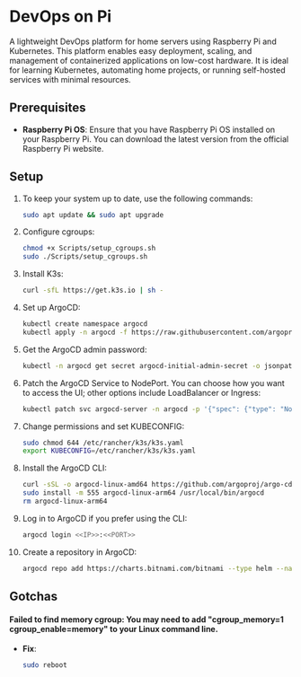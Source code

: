 # DevOps on Pi
A lightweight DevOps platform for home servers using Raspberry Pi and Kubernetes. This platform enables easy deployment, scaling, and management of containerized applications on low-cost hardware. It is ideal for learning Kubernetes, automating home projects, or running self-hosted services with minimal resources.

## Prerequisites
- **Raspberry Pi OS**: Ensure that you have Raspberry Pi OS installed on your Raspberry Pi. You can download the latest version from the official Raspberry Pi website.

## Setup 
1. To keep your system up to date, use the following commands:
    
    ```bash 
    sudo apt update && sudo apt upgrade
    ```

2. Configure cgroups:
    ```bash 
    chmod +x Scripts/setup_cgroups.sh
    sudo ./Scripts/setup_cgroups.sh
    ```

3. Install K3s:
   ```bash
   curl -sfL https://get.k3s.io | sh -
   ```

4. Set up ArgoCD:
   ```bash 
   kubectl create namespace argocd
   kubectl apply -n argocd -f https://raw.githubusercontent.com/argoproj/argo-cd/stable/manifests/install.yaml
   ```

5. Get the ArgoCD admin password:
   ```bash
   kubectl -n argocd get secret argocd-initial-admin-secret -o jsonpath="{.data.password}" | base64 -d
   ```

6. Patch the ArgoCD Service to NodePort. You can choose how you want to access the UI; other options include LoadBalancer or Ingress:
   ```bash
   kubectl patch svc argocd-server -n argocd -p '{"spec": {"type": "NodePort"}}'
   ```

7. Change permissions and set KUBECONFIG:
   ```bash
   sudo chmod 644 /etc/rancher/k3s/k3s.yaml
   export KUBECONFIG=/etc/rancher/k3s/k3s.yaml
   ```

8. Install the ArgoCD CLI:
   ```bash
   curl -sSL -o argocd-linux-amd64 https://github.com/argoproj/argo-cd/releases/latest/download/argocd-linux-arm64
   sudo install -m 555 argocd-linux-arm64 /usr/local/bin/argocd
   rm argocd-linux-arm64
   ```

9. Log in to ArgoCD if you prefer using the CLI:
    ```bash
    argocd login <<IP>>:<<PORT>>
    ```

10. Create a repository in ArgoCD:
    ```bash
    argocd repo add https://charts.bitnami.com/bitnami --type helm --name bitnami
    ```

## Gotchas
#### Failed to find memory cgroup: You may need to add "cgroup_memory=1 cgroup_enable=memory" to your Linux command line.
- **Fix**:
    ```bash
    sudo reboot
    ```